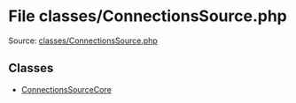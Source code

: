 File classes/ConnectionsSource.php
=========

Source: [classes/ConnectionsSource.php](https://github.com/PrestaShop/PrestaShop/blob/1.6.0.10/classes/ConnectionsSource.php)


Classes
-------

* [ConnectionsSourceCore](class.ConnectionsSourceCore.md)

